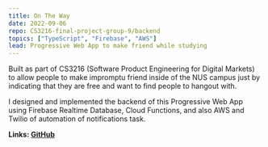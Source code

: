 ```yaml
---
title: On The Way
date: 2022-09-06
repo: CS3216-final-project-group-9/backend
topics: ["TypeScript", "Firebase", "AWS"]
lead: Progressive Web App to make friend while studying
---
```


Built as part of CS3216 (Software Product Engineering for Digital Markets) to allow people to make impromptu friend inside of the NUS campus just by indicating that they are free and want to find people to hangout with.

I designed and implemented the backend of this Progressive Web App using Firebase Realtime Database, Cloud Functions, and also AWS and Twilio
of automation of notifications task.

**Links: [GitHub](https://github.com/CS3216-final-project-group-9/backend)**
